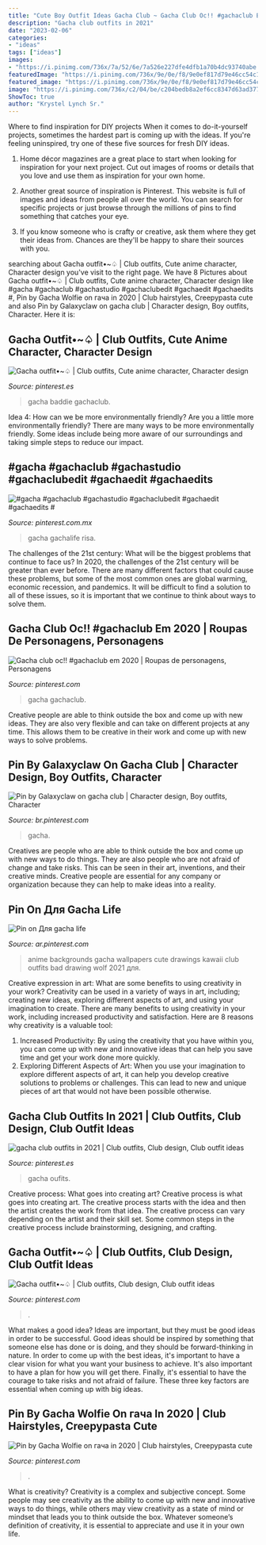 ```yaml
---
title: "Cute Boy Outfit Ideas Gacha Club ~ Gacha Club Oc!! #gachaclub Em 2020"
description: "Gacha club outfits in 2021"
date: "2023-02-06"
categories:
- "ideas"
tags: ["ideas"]
images:
- "https://i.pinimg.com/736x/7a/52/6e/7a526e227dfe4dfb1a70b4dc93740abe.jpg"
featuredImage: "https://i.pinimg.com/736x/9e/0e/f8/9e0ef817d79e46cc54c1d8ba1784e769.jpg"
featured_image: "https://i.pinimg.com/736x/9e/0e/f8/9e0ef817d79e46cc54c1d8ba1784e769.jpg"
image: "https://i.pinimg.com/736x/c2/04/be/c204bedb8a2ef6cc8347d63ad37738fa.jpg"
ShowToc: true
author: "Krystel Lynch Sr."
---
```



Where to find inspiration for DIY projects
When it comes to do-it-yourself projects, sometimes the hardest part is coming up with the ideas. If you're feeling uninspired, try one of these five sources for fresh DIY ideas.
1. Home décor magazines are a great place to start when looking for inspiration for your next project. Cut out images of rooms or details that you love and use them as inspiration for your own home.

2. Another great source of inspiration is Pinterest. This website is full of images and ideas from people all over the world. You can search for specific projects or just browse through the millions of pins to find something that catches your eye.

3. If you know someone who is crafty or creative, ask them where they get their ideas from. Chances are they'll be happy to share their sources with you.


	

		
searching about Gacha outfit•~♤ | Club outfits, Cute anime character, Character design you've visit to the right page. We have 8 Pictures about Gacha outfit•~♤ | Club outfits, Cute anime character, Character design like #gacha #gachaclub #gachastudio #gachaclubedit #gachaedit #gachaedits #, Pin by Gacha Wolfie on гача in 2020 | Club hairstyles, Creepypasta cute and also Pin by Galaxyclaw on gacha club | Character design, Boy outfits, Character. Here it is:
		
    
## Gacha Outfit•~♤ | Club Outfits, Cute Anime Character, Character Design

<img loading=lazy src="https://i.pinimg.com/736x/e8/1b/c2/e81bc294f0687c4970d4695778111d62.jpg" onerror="this.onerror=null;this.src='https://tse3.mm.bing.net/th?id=OIP.TUZ6YrfPWjkNss4VRT3EfwHaGp&amp;pid=15.1';" alt="Gacha outfit•~♤ | Club outfits, Cute anime character, Character design">

_Source: pinterest.es_

>gacha baddie gachaclub. 

	

Idea 4: How can we be more environmentally friendly?
Are you a little more environmentally friendly? There are many ways to be more environmentally friendly. Some ideas include being more aware of our surroundings and taking simple steps to reduce our impact.

    
## #gacha #gachaclub #gachastudio #gachaclubedit #gachaedit #gachaedits #

<img loading=lazy src="https://i.pinimg.com/736x/73/c0/d2/73c0d2c7f6e608a3c5c3611391c6d674.jpg" onerror="this.onerror=null;this.src='https://tse1.mm.bing.net/th?id=OIP.mO2RyedJ7jCebASHvDE_dAHaHY&amp;pid=15.1';" alt="#gacha #gachaclub #gachastudio #gachaclubedit #gachaedit #gachaedits #">

_Source: pinterest.com.mx_

>gacha gachalife risa. 

	

The challenges of the 21st century: What will be the biggest problems that continue to face us?
In 2020, the challenges of the 21st century will be greater than ever before. There are many different factors that could cause these problems, but some of the most common ones are global warming, economic recession, and pandemics. It will be difficult to find a solution to all of these issues, so it is important that we continue to think about ways to solve them.

    
## Gacha Club Oc!! #gachaclub Em 2020 | Roupas De Personagens, Personagens

<img loading=lazy src="https://i.pinimg.com/736x/7a/52/6e/7a526e227dfe4dfb1a70b4dc93740abe.jpg" onerror="this.onerror=null;this.src='https://tse1.mm.bing.net/th?id=OIP.ZV97IiLN_GwenWxWAWPMfQHaG2&amp;pid=15.1';" alt="Gacha club oc!! #gachaclub em 2020 | Roupas de personagens, Personagens">

_Source: pinterest.com_

>gacha gachaclub. 

	

Creative people are able to think outside the box and come up with new ideas. They are also very flexible and can take on different projects at any time. This allows them to be creative in their work and come up with new ways to solve problems.

    
## Pin By Galaxyclaw On Gacha Club | Character Design, Boy Outfits, Character

<img loading=lazy src="https://i.pinimg.com/736x/9e/0e/f8/9e0ef817d79e46cc54c1d8ba1784e769.jpg" onerror="this.onerror=null;this.src='https://tse3.mm.bing.net/th?id=OIP.rIvZz--pSFcSdwwGFTzKYgHaEK&amp;pid=15.1';" alt="Pin by Galaxyclaw on gacha club | Character design, Boy outfits, Character">

_Source: br.pinterest.com_

>gacha. 

	

Creatives are people who are able to think outside the box and come up with new ways to do things. They are also people who are not afraid of change and take risks. This can be seen in their art, inventions, and their creative minds. Creative people are essential for any company or organization because they can help to make ideas into a reality.

    
## Pin On Для Gacha Life

<img loading=lazy src="https://i.pinimg.com/736x/27/a3/88/27a388a383365fb7cd8664d94098df18.jpg" onerror="this.onerror=null;this.src='https://tse1.mm.bing.net/th?id=OIP.uIjnfXUQD94vcQl7SbVNSQHaJS&amp;pid=15.1';" alt="Pin on Для gacha life">

_Source: ar.pinterest.com_

>anime backgrounds gacha wallpapers cute drawings kawaii club outfits bad drawing wolf 2021 для. 

	

Creative expression in art: What are some benefits to using creativity in your work?
Creativity can be used in a variety of ways in art, including; creating new ideas, exploring different aspects of art, and using your imagination to create. There are many benefits to using creativity in your work, including increased productivity and satisfaction. Here are 8 reasons why creativity is a valuable tool: 
1. Increased Productivity: By using the creativity that you have within you, you can come up with new and innovative ideas that can help you save time and get your work done more quickly.
2. Exploring Different Aspects of Art: When you use your imagination to explore different aspects of art, it can help you develop creative solutions to problems or challenges. This can lead to new and unique pieces of art that would not have been possible otherwise. 

    
## Gacha Club Outfits In 2021 | Club Outfits, Club Design, Club Outfit Ideas

<img loading=lazy src="https://i.pinimg.com/736x/c2/04/be/c204bedb8a2ef6cc8347d63ad37738fa.jpg" onerror="this.onerror=null;this.src='https://tse2.mm.bing.net/th?id=OIP.AMW9144IAUqz6QROcj8q1AHaFV&amp;pid=15.1';" alt="gacha club outfits in 2021 | Club outfits, Club design, Club outfit ideas">

_Source: pinterest.es_

>gacha oufits. 

	

Creative process: What goes into creating art?
Creative process is what goes into creating art. The creative process starts with the idea and then the artist creates the work from that idea. The creative process can vary depending on the artist and their skill set. Some common steps in the creative process include brainstorming, designing, and crafting.

    
## Gacha Outfit•~♤ | Club Outfits, Club Design, Club Outfit Ideas

<img loading=lazy src="https://i.pinimg.com/736x/03/79/09/03790991f7e727037f22329ce1d604f5.jpg" onerror="this.onerror=null;this.src='https://tse2.mm.bing.net/th?id=OIP.sUb1ylcdfMXE1mKMYSuBIwHaHP&amp;pid=15.1';" alt="Gacha outfit•~♤ | Club outfits, Club design, Club outfit ideas">

_Source: pinterest.com_

>. 

	

What makes a good idea?
Ideas are important, but they must be good ideas in order to be successful. Good ideas should be inspired by something that someone else has done or is doing, and they should be forward-thinking in nature. In order to come up with the best ideas, it's important to have a clear vision for what you want your business to achieve. It's also important to have a plan for how you will get there. Finally, it's essential to have the courage to take risks and not afraid of failure. These three key factors are essential when coming up with big ideas.

    
## Pin By Gacha Wolfie On гача In 2020 | Club Hairstyles, Creepypasta Cute

<img loading=lazy src="https://i.pinimg.com/736x/7d/c5/bd/7dc5bd0b48c5b15d7252b3d8a3fddda5.jpg" onerror="this.onerror=null;this.src='https://tse3.mm.bing.net/th?id=OIP.o-sD5Shfp4U-S5ymWG7OmAHaFR&amp;pid=15.1';" alt="Pin by Gacha Wolfie on гача in 2020 | Club hairstyles, Creepypasta cute">

_Source: pinterest.com_

>. 

	

What is creativity?
Creativity is a complex and subjective concept. Some people may see creativity as the ability to come up with new and innovative ways to do things, while others may view creativity as a state of mind or mindset that leads you to think outside the box. Whatever someone’s definition of creativity, it is essential to appreciate and use it in your own life.

